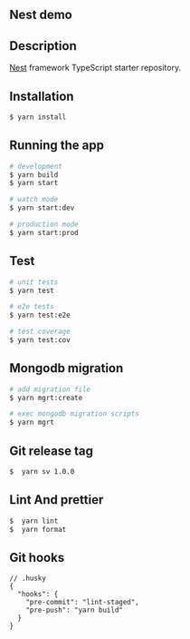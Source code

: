 ## Nest demo


## Description

[Nest](https://github.com/nestjs/nest) framework TypeScript starter repository.

## Installation

```bash
$ yarn install
```

## Running the app

```bash
# development
$ yarn build
$ yarn start

# watch mode
$ yarn start:dev

# production mode
$ yarn start:prod
```

## Test

```bash
# unit tests
$ yarn test

# e2e tests
$ yarn test:e2e

# test coverage
$ yarn test:cov
```
## Mongodb migration
```bash
# add migration file
$ yarn mgrt:create

# exec mongodb migration scripts
$ yarn mgrt

```

## Git release tag
```bash
$  yarn sv 1.0.0
```

## Lint And prettier
```bash
$  yarn lint
$  yarn format
```
## Git hooks
```
// .husky
{
  "hooks": {
    "pre-commit": "lint-staged",
    "pre-push": "yarn build"
  }
}
```

